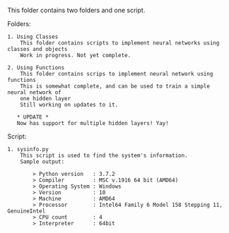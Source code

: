 This folder contains two folders and one script.

Folders:

    1. Using Classes
        This folder contains scripts to implement neural networks using classes and objects
        Work in progress. Not yet complete.
    
    2. Using Functions
        This folder contains scrips to implement neural network using functions
        This is somewhat complete, and can be used to train a simple neural network of 
        one hidden layer
        Still working on updates to it.
       
       * UPDATE *
       Now has support for multiple hidden layers! Yay!

Script:

    1. sysinfo.py
        This script is used to find the system's information.
        Sample output:
        
            > Python version   : 3.7.2
            > Compiler         : MSC v.1916 64 bit (AMD64)
            > Operating System : Windows
            > Version          : 10
            > Machine          : AMD64
            > Processor        : Intel64 Family 6 Model 158 Stepping 11, GenuineIntel
            > CPU count        : 4
            > Interpreter      : 64bit
